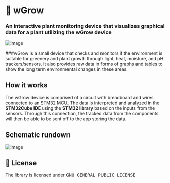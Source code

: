 #  🌿 wGrow
### An interactive plant monitoring device that visualizes graphical data for a plant utilizing the wGrow device

<p align="center">
  
![image](https://user-images.githubusercontent.com/56651128/212202379-d5ec1281-7d4e-4622-bd0b-9eabdc2eb280.png)
</p>

###wGrow is a small device that checks and monitors if the environment is suitable for greenery and plant growth through light, heat, moisture, and pH trackers/sensors. It also provides raw data in forms of graphs and tables to show the long term environmental changes in these areas. 

## How it works

The wGrow device is comprised of a circuit with breadboard and wires connected to an STM32 MCU. The data is interpreted and analyzed in the **STM32Cube IDE** using the **STM32 library** based on the inputs from the sensors. Through this connection, the tracked data from the components will then be able to be sent off to the app storing the data. 

## Schematic rundown


![image](https://user-images.githubusercontent.com/56651128/212202739-faa38f4b-5204-45ca-b54b-09f408b1a0d3.png)

  
## :scroll: License
The library is licensed under <kbd>GNU GENERAL PUBLIC LICENSE</kbd>

